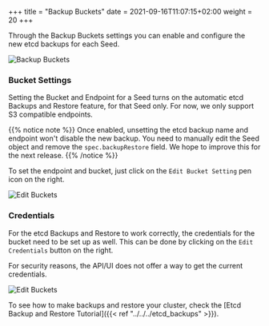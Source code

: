 +++
title = "Backup Buckets"
date = 2021-09-16T11:07:15+02:00
weight = 20
+++

Through the Backup Buckets settings you can enable and configure the new etcd backups for each Seed.

![Backup Buckets](/img/kubermatic/v2.18/tutorials/backups/backup_buckets.png?classes=shadow,border "Backup Bucket Settings View")


### Bucket Settings

Setting the Bucket and Endpoint for a Seed turns on the automatic etcd Backups and Restore feature, for that Seed only. For now,
we only support S3 compatible endpoints.

{{% notice note %}}
Once enabled, unsetting the etcd backup name and endpoint won't disable the new backup. You need to manually edit the Seed object and 
remove the `spec.backupRestore` field. We hope to improve this for the next release.
{{% /notice %}}

To set the endpoint and bucket, just click on the `Edit Bucket Setting` pen icon on the right. 

![Edit Buckets](/img/kubermatic/v2.18/tutorials/backups/edit_buckets.png?classes=shadow,border "Backup Bucket Settings Edit")

### Credentials

For the etcd Backups and Restore to work correctly, the credentials for the bucket need to be set up as well. This can be
done by clicking on the `Edit Credentials` button on the right.

For security reasons, the API/UI does not offer a way to get the current credentials.

![Edit Buckets](/img/kubermatic/v2.18/tutorials/backups/set_backup_credentials.png?classes=shadow,border "Backup Bucket Credentials Edit")

To see how to make backups and restore your cluster, check the [Etcd Backup and Restore Tutorial]({{< ref "../../../etcd_backups" >}}).
